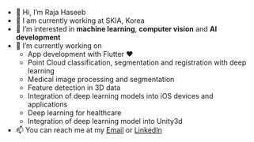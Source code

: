 - 👋 Hi, I’m Raja Haseeb
- 🔭 I am currently working at SKIA, Korea
- 👀 I’m interested in **machine learning**, **computer vision** and **AI development**
- 🌱 I’m currently working on 
  * App development with Flutter ❤️
  * Point Cloud classification, segmentation and registration with deep learning
  * Medical image processing and segmentation
  * Feature detection in 3D data
  * Integration of deep learning models into iOS devices and applications
  * Deep learning for healthcare
  * Integration of deep learning model into Unity3d
- 📫 You can reach me at my [Email](rajahaseeb147@gmail.com) or [LinkedIn](https://www.linkedin.com/in/pytholic/)

<!---
rajahaseeb147/rajahaseeb147 is a ✨ special ✨ repository because its `README.md` (this file) appears on your GitHub profile.
You can click the Preview link to take a look at your changes.
--->
